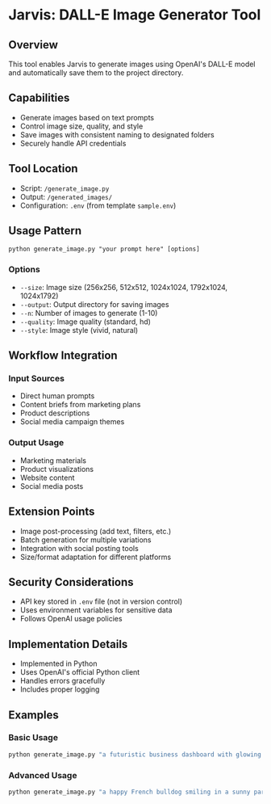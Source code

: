 # Jarvis: DALL-E Image Generator Tool

## Overview
This tool enables Jarvis to generate images using OpenAI's DALL-E model and automatically save them to the project directory.

## Capabilities
- Generate images based on text prompts
- Control image size, quality, and style
- Save images with consistent naming to designated folders
- Securely handle API credentials

## Tool Location
- Script: `/generate_image.py`
- Output: `/generated_images/`
- Configuration: `.env` (from template `sample.env`)

## Usage Pattern

```
python generate_image.py "your prompt here" [options]
```

### Options
- `--size`: Image size (256x256, 512x512, 1024x1024, 1792x1024, 1024x1792)
- `--output`: Output directory for saving images
- `--n`: Number of images to generate (1-10)
- `--quality`: Image quality (standard, hd)
- `--style`: Image style (vivid, natural)

## Workflow Integration

### Input Sources
- Direct human prompts
- Content briefs from marketing plans
- Product descriptions
- Social media campaign themes

### Output Usage
- Marketing materials
- Product visualizations
- Website content
- Social media posts

## Extension Points
- Image post-processing (add text, filters, etc.)
- Batch generation for multiple variations
- Integration with social posting tools
- Size/format adaptation for different platforms

## Security Considerations
- API key stored in `.env` file (not in version control)
- Uses environment variables for sensitive data
- Follows OpenAI usage policies

## Implementation Details
- Implemented in Python
- Uses OpenAI's official Python client
- Handles errors gracefully
- Includes proper logging

## Examples

### Basic Usage
```bash
python generate_image.py "a futuristic business dashboard with glowing blue elements"
```

### Advanced Usage
```bash
python generate_image.py "a happy French bulldog smiling in a sunny park" --size 1024x1024 --quality hd --style natural --output ./assets/marketing/images
``` 